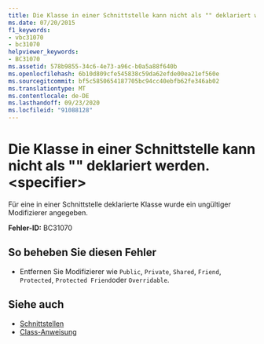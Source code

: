 ```yaml
---
title: Die Klasse in einer Schnittstelle kann nicht als "" deklariert werden. <specifier>
ms.date: 07/20/2015
f1_keywords:
- vbc31070
- bc31070
helpviewer_keywords:
- BC31070
ms.assetid: 578b9855-34c6-4e73-a96c-b0a5a88f640b
ms.openlocfilehash: 6b10d809cfe545838c59da62efde00ea21ef560e
ms.sourcegitcommit: bf5c5850654187705bc94cc40ebfb62fe346ab02
ms.translationtype: MT
ms.contentlocale: de-DE
ms.lasthandoff: 09/23/2020
ms.locfileid: "91088128"
---
```

# <a name="class-in-an-interface-cannot-be-declared-specifier"></a>Die Klasse in einer Schnittstelle kann nicht als "" deklariert werden. \<specifier>

Für eine in einer Schnittstelle deklarierte Klasse wurde ein ungültiger Modifizierer angegeben.  
  
 **Fehler-ID:** BC31070  
  
## <a name="to-correct-this-error"></a>So beheben Sie diesen Fehler  
  
- Entfernen Sie Modifizierer wie `Public`, `Private`, `Shared`, `Friend`, `Protected`, `Protected Friend`oder `Overridable`.  
  
## <a name="see-also"></a>Siehe auch

- [Schnittstellen](../programming-guide/language-features/interfaces/index.md)
- [Class-Anweisung](../language-reference/statements/class-statement.md)

